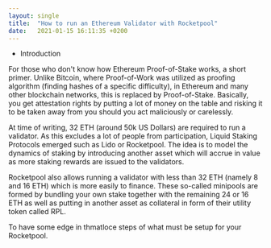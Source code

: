 ```yaml
---
layout: single
title:  "How to run an Ethereum Validator with Rocketpool"
date:   2021-01-15 16:11:35 +0200
---
```


* Introduction

For those who don't know how Ethereum Proof-of-Stake works, a short primer. Unlike Bitcoin, where Proof-of-Work was utilized
as proofing algorithm (finding hashes of a specific difficulty), in Ethereum and many other blockchain networks, this is replaced
by Proof-of-Stake. Basically, you get attestation rights by putting a lot of money on the table and risking it to be taken away from
you should you act maliciously or carelessly.

At time of writing, 32 ETH (around 50k US Dollars) are required to run a validator. As this excludes a lot of people
from participation, Liquid Staking Protocols emerged such as Lido or Rocketpool. The idea is to model the dynamics of staking
by introducing another asset which will accrue in value as more staking rewards are issued to the validators.

Rocketpool also allows running a validator with less than 32 ETH (namely 8 and 16 ETH) which is more easily to finance.
These so-called minipools are formed by bundling your own stake together with the remaining 24 or 16 ETH as well as putting
in another asset as collateral in form of their utility token called RPL.

To have some edge in thmatloce steps of what must be setup for your Rocketpool.


